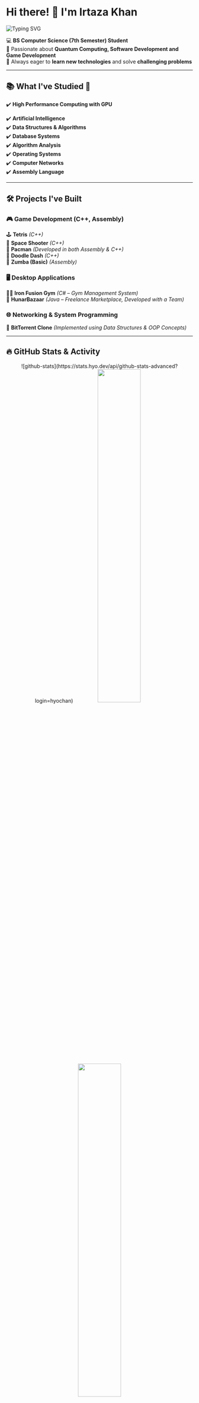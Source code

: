 # Hi there! 👋 I'm Irtaza Khan

![Typing SVG](https://readme-typing-svg.herokuapp.com?color=%2336BCF7&size=24&center=false&vCenter=true&lines=BS+Computer+Science+Student;Game+%26+Software+Developer;Exploring+Multithreading+%26+Networking)

💻 **BS Computer Science (7th Semester) Student**  
🚀 Passionate about **Quantum Computing, Software Development and Game Development**  
🎯 Always eager to **learn new technologies** and solve **challenging problems**

---

## 📚 What I've Studied 📖

✔️ **High Performance Computing with GPU**

<!-- ✔️ **Programming Fundamentals**   -->

✔️ **Artificial Intelligence**  
✔️ **Data Structures & Algorithms**  
✔️ **Database Systems**  
✔️ **Algorithm Analysis**  
✔️ **Operating Systems**  
✔️ **Computer Networks**  
✔️ **Assembly Language**

---

## 🛠️ Projects I've Built

### 🎮 **Game Development (C++, Assembly)**

🕹️ **Tetris** _(C++)_  
🚀 **Space Shooter** _(C++)_  
👾 **Pacman** _(Developed in both Assembly & C++)_  
🏃 **Doodle Dash** _(C++)_  
🏐 **Zumba (Basic)** _(Assembly)_

### 🖥️ **Desktop Applications**

🏋️‍♂️ **Iron Fusion Gym** _(C# – Gym Management System)_  
🛒 **HunarBazaar** _(Java – Freelance Marketplace, Developed with a Team)_

### 🌐 **Networking & System Programming**

📡 **BitTorrent Clone** _(Implemented using Data Structures & OOP Concepts)_

---

## 🔥 GitHub Stats & Activity

<p align="center">
  ![github-stats](https://stats.hyo.dev/api/github-stats-advanced?login=hyochan)
  <img width="48%" src="https://github-readme-stats.vercel.app/api?username=irtaza-khan&show_icons=true&theme=tokyonight" />
  <img width="48%" src="https://github-readme-streak-stats.herokuapp.com/?user=irtaza-khan&theme=tokyonight" />
</p>
<p align="center">
  <img width="48%" src="https://github-readme-stats.vercel.app/api/top-langs/?username=irtaza-khan&layout=compact&theme=tokyonight" />
</p>

---

## 📌 Let's Connect 🚀

[![LinkedIn](https://img.shields.io/badge/LinkedIn-blue?logo=linkedin&logoColor=white)](https://www.linkedin.com/in/muhammad-irtaza-khan-35589a1b8/)
[![Email](https://img.shields.io/badge/Email-red?logo=gmail&logoColor=white)](mailto:muhammadirtazakhan2003@gmail.com)

🔥 **Check out my repositories to see my projects in action!**
